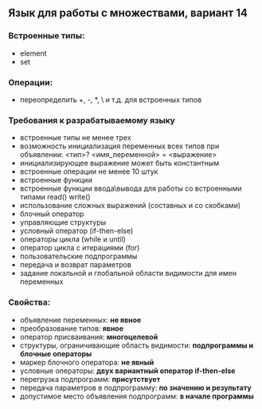 ## Язык для работы с множествами, вариант 14
### Встроенные типы: 
- element 
- set

### Операции: 
- переопределить +, -, *, \ и т.д. для встроенных типов

### Требования к разрабатываемому языку
- встроенные типы не менее трех
- возможность инициализация переменных всех типов при объявлении: <тип>? <имя_переменной> = <выражение>
- инициализирующее выражение может быть константным
- встроенные операции не менее 10 штук
- встроенные функции
- встроенные функции ввода\вывода для работы со встроенными типами read() write()
- использование сложных выражений (составных и со скобками)
- блочный оператор
- управляющие структуры
- условный оператор (if-then-else)
- операторы цикла (while и until)
- оператор цикла с итерациями (for)
- пользовательские подпрограммы
- передача и возврат параметров
- задание локальной и глобальной области видимости для имен переменных

### Свойства:
- объявление переменных: __не явное__
- преобразование типов: __явное__
- оператор присваивания: __многоцелевой__
- структуры, ограничивающие область видимости: __подпрограммы и блочные операторы__
- маркер блочного оператора: __не явный__
- условные операторы: __двух вариантный оператор if-then-else__
- перегрузка подпрограмм: __присутствует__
- передача параметров в подпрограмму: __по значению и результату__
- допустимое место объявления подпрограмм: __в начале программы__
